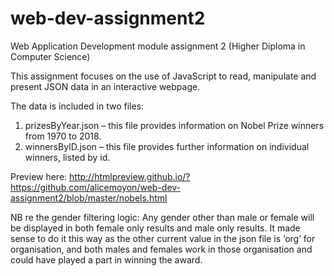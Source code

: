 # web-dev-assignment2

Web Application Development module assignment 2 (Higher Diploma in Computer Science)

This assignment focuses on the use of JavaScript to read, manipulate and present JSON data in an interactive webpage.

The data is included in two files:

1. prizesByYear.json – this file provides information on Nobel Prize winners from 1970 to 2018.
2. winnersByID.json – this file provides further information on individual winners, listed by id.

Preview here: http://htmlpreview.github.io/?https://github.com/alicemoyon/web-dev-assignment2/blob/master/nobels.html

NB re the gender filtering logic: Any gender other than male or female will be displayed in both
female only results and male only results. It made sense to do it this way as the other
current value in the json file is ‘org’ for organisation, and both males and females work in
those organisation and could have played a part in winning the award.
